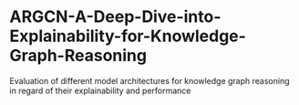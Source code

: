 # ARGCN-A-Deep-Dive-into-Explainability-for-Knowledge-Graph-Reasoning
Evaluation of different model architectures for knowledge graph reasoning in regard of their explainability and performance
